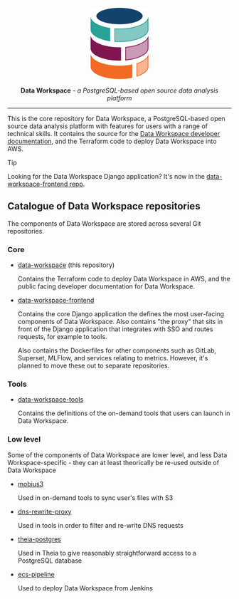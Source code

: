 <p align="center">
  <img alt="Data Workspace logo" width="130" height="160" src="./docs/assets/data-workspace-logo.svg">
</p>

<p align="center"><strong>Data Workspace</strong> <em>- a PostgreSQL-based open source data analysis platform</em></p>

---

This is the core repository for Data Workspace, a PostgreSQL-based open source data analysis platform with features for users with a range of technical skills. It contains the source for the [Data Workspace developer documentation](https://data-workspace.docs.trade.gov.uk/), and the Terraform code to deploy Data Workspace into AWS.

> [!TIP]
> Looking for the Data Workspace Django application? It's now in the [data-workspace-frontend repo](https://github.com/uktrade/data-workspace-frontend).


## Catalogue of Data Workspace repositories

The components of Data Workspace are stored across several Git repositories.

### Core

- [data-workspace](https://github.com/uktrade/data-workspace) (this repository)

   Contains the Terraform code to deploy Data Workspace in AWS, and the public facing developer documentation for Data Workspace.

- [data-workspace-frontend](https://github.com/uktrade/data-workspace-frontend)

   Contains the core Django application the defines the most user-facing components of Data Workspace. Also contains "the proxy" that sits in front of the Django application that integrates with SSO and routes requests, for example to tools.

   Also contains the Dockerfiles for other components such as GitLab, Superset, MLFlow, and services relating to metrics. However, it's planned to move these out to separate repositories.


### Tools

- [data-workspace-tools](https://github.com/uktrade/data-workspace-tools)

  Contains the definitions of the on-demand tools that users can launch in Data Workspace.


### Low level

Some of the components of Data Workspace are lower level, and less Data Workspace-specific - they can at least theorically be re-used outside of Data Workspace

- [mobius3](https://github.com/uktrade/mobius3)

   Used in on-demand tools to sync user's files with S3

- [dns-rewrite-proxy](https://github.com/uktrade/dns-rewrite-proxy)

   Used in tools in order to filter and re-write DNS requests

- [theia-postgres](https://github.com/uktrade/theia-postgres)

   Used in Theia to give reasonably straightforward access to a PostgreSQL database

- [ecs-pipeline](https://github.com/uktrade/ecs-pipeline)

   Used to deploy Data Workspace from Jenkins

